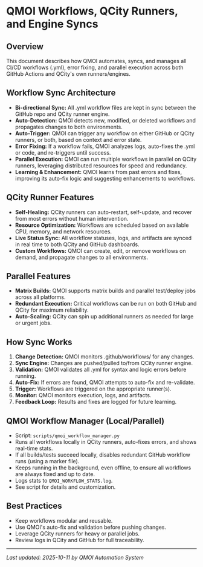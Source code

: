 # QMOI Workflows, QCity Runners, and Engine Syncs

## Overview
This document describes how QMOI automates, syncs, and manages all CI/CD workflows (.yml), error fixing, and parallel execution across both GitHub Actions and QCity's own runners/engines.

## Workflow Sync Architecture
- **Bi-directional Sync:** All .yml workflow files are kept in sync between the GitHub repo and QCity runner engine.
- **Auto-Detection:** QMOI detects new, modified, or deleted workflows and propagates changes to both environments.
- **Auto-Trigger:** QMOI can trigger any workflow on either GitHub or QCity runners, or both, based on context and error state.
- **Error Fixing:** If a workflow fails, QMOI analyzes logs, auto-fixes the .yml or code, and re-triggers until success.
- **Parallel Execution:** QMOI can run multiple workflows in parallel on QCity runners, leveraging distributed resources for speed and redundancy.
- **Learning & Enhancement:** QMOI learns from past errors and fixes, improving its auto-fix logic and suggesting enhancements to workflows.

## QCity Runner Features
- **Self-Healing:** QCity runners can auto-restart, self-update, and recover from most errors without human intervention.
- **Resource Optimization:** Workflows are scheduled based on available CPU, memory, and network resources.
- **Live Status Sync:** All workflow statuses, logs, and artifacts are synced in real time to both QCity and GitHub dashboards.
- **Custom Workflows:** QMOI can create, edit, or remove workflows on demand, and propagate changes to all environments.

## Parallel Features
- **Matrix Builds:** QMOI supports matrix builds and parallel test/deploy jobs across all platforms.
- **Redundant Execution:** Critical workflows can be run on both GitHub and QCity for maximum reliability.
- **Auto-Scaling:** QCity can spin up additional runners as needed for large or urgent jobs.

## How Sync Works
1. **Change Detection:** QMOI monitors .github/workflows/ for any changes.
2. **Sync Engine:** Changes are pushed/pulled to/from QCity runner engine.
3. **Validation:** QMOI validates all .yml for syntax and logic errors before running.
4. **Auto-Fix:** If errors are found, QMOI attempts to auto-fix and re-validate.
5. **Trigger:** Workflows are triggered on the appropriate runner(s).
6. **Monitor:** QMOI monitors execution, logs, and artifacts.
7. **Feedback Loop:** Results and fixes are logged for future learning.

## QMOI Workflow Manager (Local/Parallel)
- Script: `scripts/qmoi_workflow_manager.py`
- Runs all workflows locally in QCity runners, auto-fixes errors, and shows real-time stats.
- If all builds/tests succeed locally, disables redundant GitHub workflow runs (using a marker file).
- Keeps running in the background, even offline, to ensure all workflows are always fixed and up to date.
- Logs stats to `QMOI_WORKFLOW_STATS.log`.
- See script for details and customization.

## Best Practices
- Keep workflows modular and reusable.
- Use QMOI's auto-fix and validation before pushing changes.
- Leverage QCity runners for heavy or parallel jobs.
- Review logs in QCity and GitHub for full traceability.

---

_Last updated: 2025-10-11 by QMOI Automation System_
